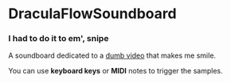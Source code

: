 # DraculaFlowSoundboard
### I had to do it to em', snipe

A soundboard dedicated to a [dumb video](https://www.youtube.com/watch?v=kvwKxIxRUog) that makes me smile. 

You can use **keyboard keys** or **MIDI** notes to trigger the samples.

